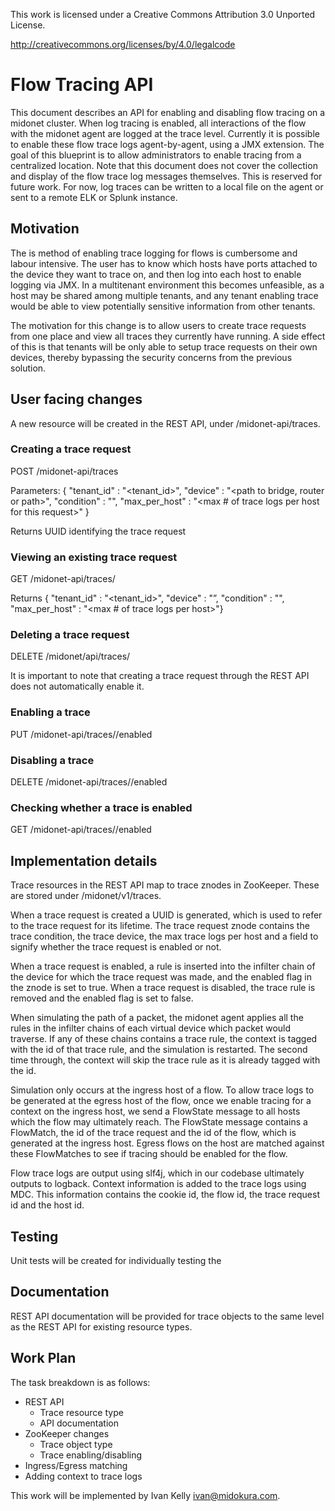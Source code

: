 This work is licensed under a Creative Commons Attribution 3.0 Unported
License.

http://creativecommons.org/licenses/by/4.0/legalcode

# Flow Tracing API

This document describes an API for enabling and disabling flow tracing
on a midonet cluster. When log tracing is enabled, all interactions of
the flow with the midonet agent are logged at the trace level.
Currently it is possible to enable these flow trace logs
agent-by-agent, using a JMX extension. The goal of this blueprint is
to allow administrators to enable tracing from a centralized
location. Note that this document does not cover the collection and
display of the flow trace log messages themselves. This is reserved
for future work. For now, log traces can be written to a local file on
the agent or sent to a remote ELK or Splunk instance.

## Motivation

The is method of enabling trace logging for flows is cumbersome and
labour intensive. The user has to know which hosts have ports attached
to the device they want to trace on, and then log into each host to
enable logging via JMX. In a multitenant environment this becomes
unfeasible, as a host may be shared among multiple tenants, and any
tenant enabling trace would be able to view potentially sensitive
information from other tenants.

The motivation for this change is to allow users to create trace
requests from one place and view all traces they currently have
running. A side effect of this is that tenants will be only able to
setup trace requests on their own devices, thereby bypassing the
security concerns from the previous solution.

## User facing changes

A new resource will be created in the REST API, under
/midonet-api/traces.

### Creating a trace request

POST /midonet-api/traces

Parameters:
{ "tenant_id"     : "<tenant_id>",
   "device"       : "<path to bridge, router or path>",
   "condition"    : "<condition on which to trace for a given flow>",
   "max_per_host" : "<max # of trace logs per host for this request>" }

Returns UUID identifying the trace request

### Viewing an existing trace request

GET /midonet-api/traces/<uuid>

Returns
{ "tenant_id" : "<tenant_id>",
  "device"    : "<path to bridge>”,
  "condition" : "<condition>",
  "max_per_host" : "<max # of trace logs per host>"}

### Deleting a trace request

DELETE /midonet/api/traces/<uuid>

It is important to note that creating a trace request through the REST
API does not automatically enable it.

### Enabling a trace

PUT /midonet-api/traces/<uuid>/enabled

### Disabling a trace

DELETE /midonet-api/traces/<uuid>/enabled

### Checking whether a trace is enabled

GET /midonet-api/traces/<uuid>/enabled

## Implementation details

Trace resources in the REST API map to trace znodes in
ZooKeeper. These are stored under /midonet/v1/traces.

When a trace request is created a UUID is generated, which is used to
refer to the trace request for its lifetime. The trace request znode
contains the trace condition, the trace device, the max trace logs per
host and a field to signify whether the trace request is enabled or
not.

When a trace request is enabled, a rule is inserted into the infilter
chain of the device for which the trace request was made, and the
enabled flag in the znode is set to true. When a trace request is
disabled, the trace rule is removed and the enabled flag is set to
false.

When simulating the path of a packet, the midonet agent applies all
the rules in the infilter chains of each virtual device which packet
would traverse. If any of these chains contains a trace rule, the
context is tagged with the id of that trace rule, and the simulation
is restarted. The second time through, the context will skip the trace
rule as it is already tagged with the id.

Simulation only occurs at the ingress host of a flow. To allow trace
logs to be generated at the egress host of the flow, once we enable
tracing for a context on the ingress host, we send a FlowState message
to all hosts which the flow may ultimately reach. The FlowState
message contains a FlowMatch, the id of the trace request and the id
of the flow, which is generated at the ingress host. Egress flows on
the host are matched against these FlowMatches to see if tracing
should be enabled for the flow.

Flow trace logs are output using slf4j, which in our codebase
ultimately outputs to logback. Context information is added to the
trace logs using MDC. This information contains the cookie id, the
flow id, the trace request id and the host id.

## Testing

Unit tests will be created for individually testing the


## Documentation

REST API documentation will be provided for trace objects to the same
level as the REST API for existing resource types.

## Work Plan

The task breakdown is as follows:

- REST API
  - Trace resource type
  - API documentation
- ZooKeeper changes
  - Trace object type
  - Trace enabling/disabling
- Ingress/Egress matching
- Adding context to trace logs

This work will be implemented by Ivan Kelly <ivan@midokura.com>.

